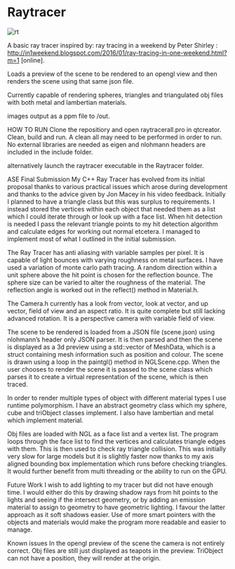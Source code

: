 # Raytracer

![rt](https://github.com/toashby/raytracer/blob/master/raytracer/Raytracer/out/finalrender.png)

A basic ray tracer inspired by:
ray tracing in a weekend by Peter Shirley : http://in1weekend.blogspot.com/2016/01/ray-tracing-in-one-weekend.html?m=1 [online].

Loads a preview of the scene to be rendered to an opengl view and then renders the scene using that same json file.

Currently capable of rendering spheres, triangles and triangulated obj files with both metal and lambertian materials.

images output as a ppm file to /out.

HOW TO RUN
Clone the repositiory and open raytracerall.pro in qtcreator. Clean, build and run. A clean all may need to be performed in order to run. No external libraries are needed as eigen and nlohmann headers are included in the include folder.

alternatively launch the raytracer executable in the Raytracer folder.


ASE Final Submission
My C++ Ray Tracer has evolved from its initial proposal thanks to various practical issues which arose during development and thanks to the advice given by Jon Macey in his video feedback. Initially I planned to have a triangle class but this was surplus to requirements. I instead stored the vertices within each object that needed them as a list which I could iterate through or look up with a face list. When hit detection is needed I pass the relevant triangle points to my hit detection algorithm and calculate edges for working out normal etcetera. I managed to implement most of what I outlined in the initial submission.

The Ray Tracer has anti aliasing with variable samples per pixel.
It is capable of light bounces with varying roughness on metal surfaces. I have used a variation of monte carlo path tracing. A random direction within a unit sphere above the hit point is chosen for the reflection bounce. The sphere size can be varied to alter the roughness of the material.
The reflection angle is worked out in the reflect() method in Material.h.

The Camera.h currently has a look from vector, look at vector, and up vector, field of view and an aspect ratio. It is quite complete but still lacking advanced rotation. It is a perspective camera with variable field of view.

The scene to be rendered is loaded from a JSON file (scene.json) using nlohmann’s header only JSON parser. It is then parsed and then the scene is displayed as a 3d preview using a std::vector of MeshData, which is a struct containing mesh information such as position and colour. The scene is drawn using a loop in the paintgl() method in NGLScene.cpp. When the user chooses to render the scene it is passed to the scene class which parses it to create a virtual representation of the scene, which is then traced.

In order to render multiple types of object with different material types I use runtime polymorphism. I have an abstract geometry class which my sphere, cube and triObject classes implement. I also have lambertian and metal which implement material.

Obj files are loaded with NGL as a face list and a vertex list. The program loops through the face list to find the vertices and calculates triangle edges with them. This is then used to check ray triangle collision. This was initially very slow for large models but it is slightly faster now thanks to my axis aligned bounding box implementation which runs before checking triangles. It would further benefit from multi threading or the ability to run on the GPU.

Future Work
I wish to add lighting to my tracer but did not have enough time. I would either do this by drawing shadow rays from hit points to the lights and seeing if the intersect geometry, or by adding an emission material to assign to geometry to have geometric lighting. I favour the latter approach as it soft shadows easier. Use of more smart pointers with the objects and materials would make the program more readable and easier to manage.

Known issues
In the opengl preview of the scene the camera is not entirely correct.
Obj files are still just displayed as teapots in the preview.
TriObject can not have a position, they will render at the origin. 

